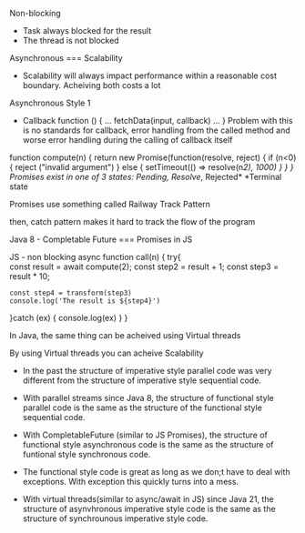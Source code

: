 
Non-blocking
  - Task always blocked for the result
  - The thread is not blocked

Asynchronous === Scalability
  - Scalability will always impact performance within a reasonable cost boundary. Acheiving both costs a lot

Asynchronous Style 1
  - Callback
      function () {
        ...
        fetchData(input, callback)
        ...
      }
      Problem with this is no standards for callback, error handling from the called method and worse error handling during the calling of callback itself

function compute(n) {
  return new Promise(function(resolve, reject) {
    if (n<0) {
      reject ("invalid argument")
    } else {
      setTimeout(() => resolve(n*2), 1000)
    }
  }
}
Promises exist in one of 3 states: Pending, Resolve*, Rejected*
 *Terminal state

Promises use something called Railway Track Pattern

then, catch pattern makes it hard to track the flow of the program

Java 8 - Completable Future === Promises in JS

JS - non blocking
async function call(n) {
 try{   
    const result = await compute(2);
    const step2 = result + 1;
    const step3 = result * 10;
    
    const step4 = transform(step3)
    console.log('The result is ${step4}')
  }catch (ex) {
    console.log(ex)
  }
}

In Java, the same thing can be acheived using Virtual threads

By using Virtual threads you can acheive Scalability 

- In the past the structure of imperative style parallel code was very different from the structure of imperative style sequential  code.

- With parallel streams since Java 8, the structure of functional style parallel code is the same as the structure of the functional style sequential code.

- With CompletableFuture (similar to JS Promises), the structure of functional style asynchronous code is the same as the structure of funtional style synchronous code.

- The functional style code is great as long as we don;t have to deal with exceptions. With exception this quickly turns into a mess.

- With virtual threads(similar to async/await in JS) since Java 21, the structure of asynvhronous imperative style code is the same as the structure of synchrounous imperative style code.

